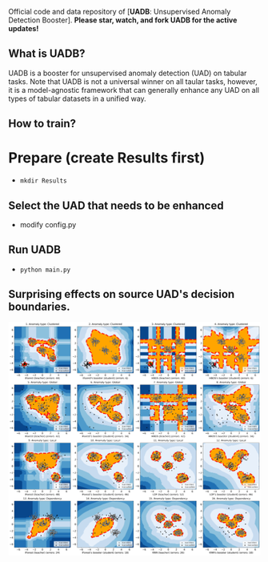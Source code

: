 Official code and data repository of [**UADB**: Unsupervised Anomaly Detection Booster].
__Please star, watch, and fork UADB for the active updates!__

## What is UADB?
UADB is a booster for unsupervised anomaly detection (UAD) on tabular tasks.
Note that UADB is not a universal winner on all taular tasks, however, it is a model-agnostic framework that can generally enhance any UAD on all types of tabular datasets in a unified way.

## How to train?
# Prepare (create Results first)
* ```mkdir Results```

## Select the UAD that needs to be enhanced
* modify config.py

## Run UADB
* ```python main.py```


## Surprising effects on source UAD's decision boundaries.
![image](figures/decision_boundary.png)


